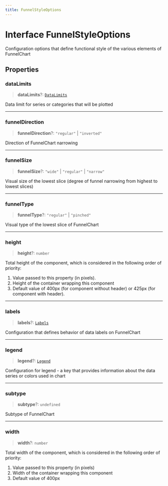 ```yaml
---
title: FunnelStyleOptions
---
```


# Interface FunnelStyleOptions

Configuration options that define functional style of the various elements of FunnelChart

## Properties

### dataLimits

> **dataLimits**?: [`DataLimits`](interface.DataLimits.md)

Data limit for series or categories that will be plotted

***

### funnelDirection

> **funnelDirection**?: `"regular"` \| `"inverted"`

Direction of FunnelChart narrowing

***

### funnelSize

> **funnelSize**?: `"wide"` \| `"regular"` \| `"narrow"`

Visual size of the lowest slice (degree of funnel narrowing from highest to lowest slices)

***

### funnelType

> **funnelType**?: `"regular"` \| `"pinched"`

Visual type of the lowest slice of FunnelChart

***

### height

> **height**?: `number`

Total height of the component, which is considered in the following order of priority:

1. Value passed to this property (in pixels).
2. Height of the container wrapping this component
3. Default value of 400px (for component without header) or 425px (for component with header).

***

### labels

> **labels**?: [`Labels`](../type-aliases/type-alias.Labels.md)

Configuration that defines behavior of data labels on FunnelChart

***

### legend

> **legend**?: [`Legend`](../type-aliases/type-alias.Legend.md)

Configuration for legend - a key that provides information about the data series or colors used in chart

***

### subtype

> **subtype**?: `undefined`

Subtype of FunnelChart

***

### width

> **width**?: `number`

Total width of the component, which is considered in the following order of priority:

1. Value passed to this property (in pixels)
2. Width of the container wrapping this component
3. Default value of 400px
